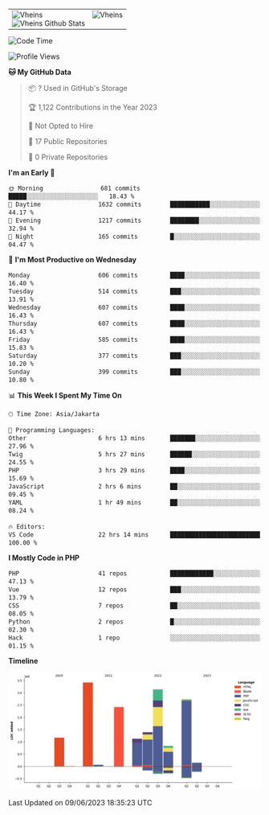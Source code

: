 <table>
  <tr>
    <td valign="top">
      <img src="https://github-readme-streak-stats.herokuapp.com/?user=Vheins&" alt="Vheins" /><br/>
      <img src="https://github-readme-stats.vercel.app/api?username=vheins&count_private=true&show_icons=true" alt="Vheins Github Stats">
    </td>
    <td valign="top">
      <img src="https://github-readme-stats.vercel.app/api/top-langs/?username=Vheins&count_private=true" alt="Vheins" /><br/>
    </td>
  </tr>
</table>

<!--START_SECTION:waka-->
![Code Time](http://img.shields.io/badge/Code%20Time-274%20hrs%2011%20mins-blue)

![Profile Views](http://img.shields.io/badge/Profile%20Views-0-blue)

**🐱 My GitHub Data** 

> 📦 ? Used in GitHub's Storage 
 > 
> 🏆 1,122 Contributions in the Year 2023
 > 
> 🚫 Not Opted to Hire
 > 
> 📜 17 Public Repositories 
 > 
> 🔑 0 Private Repositories 
 > 
**I'm an Early 🐤** 

```text
🌞 Morning                681 commits         █████░░░░░░░░░░░░░░░░░░░░   18.43 % 
🌆 Daytime                1632 commits        ███████████░░░░░░░░░░░░░░   44.17 % 
🌃 Evening                1217 commits        ████████░░░░░░░░░░░░░░░░░   32.94 % 
🌙 Night                  165 commits         █░░░░░░░░░░░░░░░░░░░░░░░░   04.47 % 
```
📅 **I'm Most Productive on Wednesday** 

```text
Monday                   606 commits         ████░░░░░░░░░░░░░░░░░░░░░   16.40 % 
Tuesday                  514 commits         ███░░░░░░░░░░░░░░░░░░░░░░   13.91 % 
Wednesday                607 commits         ████░░░░░░░░░░░░░░░░░░░░░   16.43 % 
Thursday                 607 commits         ████░░░░░░░░░░░░░░░░░░░░░   16.43 % 
Friday                   585 commits         ████░░░░░░░░░░░░░░░░░░░░░   15.83 % 
Saturday                 377 commits         ███░░░░░░░░░░░░░░░░░░░░░░   10.20 % 
Sunday                   399 commits         ███░░░░░░░░░░░░░░░░░░░░░░   10.80 % 
```


📊 **This Week I Spent My Time On** 

```text
🕑︎ Time Zone: Asia/Jakarta

💬 Programming Languages: 
Other                    6 hrs 13 mins       ███████░░░░░░░░░░░░░░░░░░   27.96 % 
Twig                     5 hrs 27 mins       ██████░░░░░░░░░░░░░░░░░░░   24.55 % 
PHP                      3 hrs 29 mins       ████░░░░░░░░░░░░░░░░░░░░░   15.69 % 
JavaScript               2 hrs 6 mins        ██░░░░░░░░░░░░░░░░░░░░░░░   09.45 % 
YAML                     1 hr 49 mins        ██░░░░░░░░░░░░░░░░░░░░░░░   08.24 % 

🔥 Editors: 
VS Code                  22 hrs 14 mins      █████████████████████████   100.00 % 
```

**I Mostly Code in PHP** 

```text
PHP                      41 repos            ████████████░░░░░░░░░░░░░   47.13 % 
Vue                      12 repos            ███░░░░░░░░░░░░░░░░░░░░░░   13.79 % 
CSS                      7 repos             ██░░░░░░░░░░░░░░░░░░░░░░░   08.05 % 
Python                   2 repos             █░░░░░░░░░░░░░░░░░░░░░░░░   02.30 % 
Hack                     1 repo              ░░░░░░░░░░░░░░░░░░░░░░░░░   01.15 % 
```



**Timeline**

![Lines of Code chart](https://raw.githubusercontent.com/vheins/vheins/main/assets/bar_graph.png)


 Last Updated on 09/06/2023 18:35:23 UTC
<!--END_SECTION:waka-->
